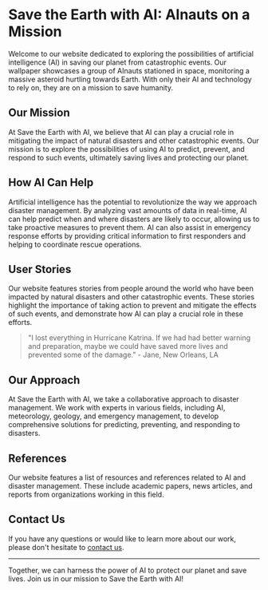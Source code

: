 <!--
Write me content for website with wallpaper which alt text is:

"A group of AInauts in a space station watching as a massive asteroid hurtles towards Earth, with only their AI and technology to save them."

The name/title of the page should not be 1:1 copy of the alt text but rather a real content of the website which is using this wallpaper.

- Use markdown format 
- Start with the heading
- The content should look like a real website 
- Include real sections like references, contact, user stories, etc. use things relevant to the page purpose.
- Feel free to use structure like headings, bullets, numbering, blockquotes, paragraphs, horizontal lines, etc.
- You can use formatting like bold or _italic_
- You can include UTF-8 emojis
- Links should be only #hash anchors (and you can refer to the document itself)
- Do not include images
-->

<!--font:Montserrat-->

# Save the Earth with AI: AInauts on a Mission

Welcome to our website dedicated to exploring the possibilities of artificial intelligence (AI) in saving our planet from catastrophic events. Our wallpaper showcases a group of AInauts stationed in space, monitoring a massive asteroid hurtling towards Earth. With only their AI and technology to rely on, they are on a mission to save humanity.

## Our Mission

At Save the Earth with AI, we believe that AI can play a crucial role in mitigating the impact of natural disasters and other catastrophic events. Our mission is to explore the possibilities of using AI to predict, prevent, and respond to such events, ultimately saving lives and protecting our planet.

## How AI Can Help

Artificial intelligence has the potential to revolutionize the way we approach disaster management. By analyzing vast amounts of data in real-time, AI can help predict when and where disasters are likely to occur, allowing us to take proactive measures to prevent them. AI can also assist in emergency response efforts by providing critical information to first responders and helping to coordinate rescue operations.

## User Stories

Our website features stories from people around the world who have been impacted by natural disasters and other catastrophic events. These stories highlight the importance of taking action to prevent and mitigate the effects of such events, and demonstrate how AI can play a crucial role in these efforts.

> "I lost everything in Hurricane Katrina. If we had had better warning and preparation, maybe we could have saved more lives and prevented some of the damage." - Jane, New Orleans, LA

## Our Approach

At Save the Earth with AI, we take a collaborative approach to disaster management. We work with experts in various fields, including AI, meteorology, geology, and emergency management, to develop comprehensive solutions for predicting, preventing, and responding to disasters.

## References

Our website features a list of resources and references related to AI and disaster management. These include academic papers, news articles, and reports from organizations working in this field.

## Contact Us

If you have any questions or would like to learn more about our work, please don't hesitate to [contact us](#contact).

---

Together, we can harness the power of AI to protect our planet and save lives. Join us in our mission to Save the Earth with AI!
